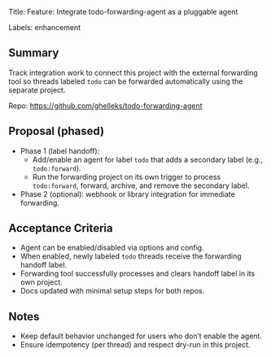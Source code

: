 Title: Feature: Integrate todo-forwarding-agent as a pluggable agent

Labels: enhancement

## Summary
Track integration work to connect this project with the external forwarding tool so threads labeled `todo` can be forwarded automatically using the separate project.

Repo: https://github.com/ghelleks/todo-forwarding-agent

## Proposal (phased)
- Phase 1 (label handoff):
  - Add/enable an agent for label `todo` that adds a secondary label (e.g., `todo:forward`).
  - Run the forwarding project on its own trigger to process `todo:forward`, forward, archive, and remove the secondary label.
- Phase 2 (optional): webhook or library integration for immediate forwarding.

## Acceptance Criteria
- Agent can be enabled/disabled via options and config.
- When enabled, newly labeled `todo` threads receive the forwarding handoff label.
- Forwarding tool successfully processes and clears handoff label in its own project.
- Docs updated with minimal setup steps for both repos.

## Notes
- Keep default behavior unchanged for users who don’t enable the agent.
- Ensure idempotency (per thread) and respect dry-run in this project.
